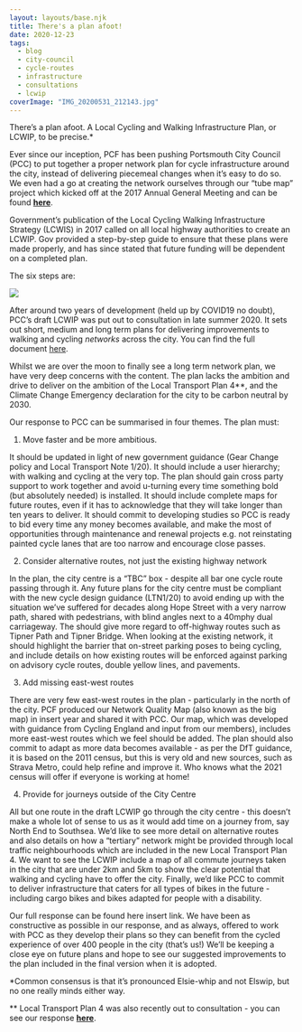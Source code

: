 ```yaml
---
layout: layouts/base.njk
title: There's a plan afoot!
date: 2020-12-23
tags:  
  - blog
  - city-council
  - cycle-routes
  - infrastructure 
  - consultations
  - lcwip
coverImage: "IMG_20200531_212143.jpg"
---
```


There’s a plan afoot. A Local Cycling and Walking Infrastructure Plan, or LCWIP, to be precise.\*

Ever since our inception, PCF has been pushing Portsmouth City Council (PCC) to put together a proper network plan for cycle infrastructure around the city, instead of delivering piecemeal changes when it’s easy to do so. We even had a go at creating the network ourselves through our “tube map” project which kicked off at the 2017 Annual General Meeting and can be found **[here](https://www.pompeybug.co.uk/wp-content/uploads/2021/01/PCF-Tube-Map-March-2018.pdf)**.

Government’s publication of the Local Cycling Walking Infrastructure Strategy (LCWIS) in 2017 called on all local highway authorities to create an LCWIP. Gov provided a step-by-step guide to ensure that these plans were made properly, and has since stated that future funding will be dependent on a completed plan. 

The six steps are:

![](https://lh4.googleusercontent.com/MV3sjO-zQ70r-i95hsCJ3DL9qxmwZ02YnAsexfjkGQkOMOC_y02A4bs2327iBF48jnL-l8IpmUbuTqbuMoY0z3mh2GoSNkedrCv94Vg1wnB2vGCMWs1f-hO6nB849rb651LwQPC6)

After around two years of development (held up by COVID19 no doubt), PCC’s draft LCWIP was put out to consultation in late summer 2020. It sets out short, medium and long term plans for delivering improvements to walking and cycling _networks_ across the city. You can find the full document [here](https://travel.portsmouth.gov.uk/wp-content/uploads/2021/11/74.463_LCWIP_Plan_Accessible.pdf). 

Whilst we are over the moon to finally see a long term network plan, we have very deep concerns with the content. The plan lacks the ambition and drive to deliver on the ambition of the Local Transport Plan 4\*\*, and the Climate Change Emergency declaration for the city to be carbon neutral by 2030. 

Our response to PCC can be summarised in four themes. The plan must:

1. Move faster and be more ambitious. 

It should be updated in light of new government guidance (Gear Change policy and Local Transport Note 1/20). It should include a user hierarchy; with walking and cycling at the very top. The plan should gain cross party support to work together and avoid u-turning every time something bold (but absolutely needed) is installed. It should include complete maps for future routes, even if it has to acknowledge that they will take longer than ten years to deliver. It should commit to developing studies so PCC is ready to bid every time any money becomes available, and make the most of opportunities through maintenance and renewal projects e.g. not reinstating painted cycle lanes that are too narrow and encourage close passes. 

2. Consider alternative routes, not just the existing highway network 

In the plan, the city centre is a “TBC” box - despite all bar one cycle route passing through it. Any future plans for the city centre must be compliant with the new cycle design guidance (LTN1/20) to avoid ending up with the situation we’ve suffered for decades along Hope Street with a very narrow path, shared with pedestrians, with blind angles next to a 40mphy dual carriageway. The should give more regard to off-highway routes such as Tipner Path and Tipner Bridge. When looking at the existing network, it should highlight the barrier that on-street parking poses to being cycling, and include details on how existing routes will be enforced against parking on advisory cycle routes, double yellow lines, and pavements. 

3. Add missing east-west routes 

There are very few east-west routes in the plan - particularly in the north of the city. PCF produced our Network Quality Map (also known as the big map) in insert year and shared it with PCC. Our map, which was developed with guidance from Cycling England and input from our members), includes more east-west routes which we feel should be added. The plan should also commit to adapt as more data becomes available - as per the DfT guidance, it is based on the 2011 census, but this is very old and new sources, such as Strava Metro, could help refine and improve it. Who knows what the 2021 census will offer if everyone is working at home!

4. Provide for journeys outside of the City Centre 

All but one route in the draft LCWIP go through the city centre - this doesn’t make a whole lot of sense to us as it would add time on a journey from, say North End to Southsea. We’d like to see more detail on alternative routes and also details on how a “tertiary” network might be provided through local traffic neighbourhoods which are included in the new Local Transport Plan 4. We want to see the LCWIP include a map of all commute journeys taken in the city that are under 2km and 5km to show the clear potential that walking and cycling have to offer the city. Finally, we’d like PCC to commit to deliver infrastructure that caters for all types of bikes in the future - including cargo bikes and bikes adapted for people with a disability. 

Our full response can be found here insert link. We have been as constructive as possible in our response, and as always, offered to work with PCC as they develop their plans so they can benefit from the cycled experience of over 400 people in the city (that’s us!) We’ll be keeping a close eye on future plans and hope to see our suggested improvements to the plan included in the final version when it is adopted. 

\*Common consensus is that it’s pronounced Elsie-whip and not Elswip, but no one really minds either way.

\*\* Local Transport Plan 4 was also recently out to consultation - you can see our response [**here**](https://www.pompeybug.co.uk/wp-content/uploads/2021/01/PCF-LTP2036-Consultation-Response.pdf).
